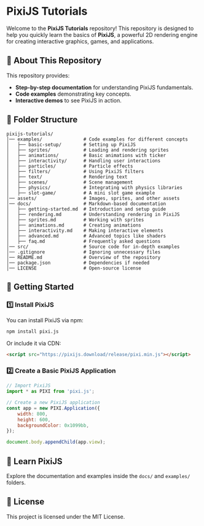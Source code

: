 # PixiJS Tutorials

Welcome to the **PixiJS Tutorials** repository! This repository is designed to help you quickly learn the basics of **PixiJS**, a powerful 2D rendering engine for creating interactive graphics, games, and applications.

## 📌 About This Repository
This repository provides:
- **Step-by-step documentation** for understanding PixiJS fundamentals.
- **Code examples** demonstrating key concepts.
- **Interactive demos** to see PixiJS in action.

## 📂 Folder Structure
```
pixijs-tutorials/
│── examples/               # Code examples for different concepts  
│   ├── basic-setup/        # Setting up PixiJS  
│   ├── sprites/            # Loading and rendering sprites  
│   ├── animations/         # Basic animations with ticker  
│   ├── interactivity/      # Handling user interactions  
│   ├── particles/          # Particle effects  
│   ├── filters/            # Using PixiJS filters  
│   ├── text/               # Rendering text  
│   ├── scenes/             # Scene management  
│   ├── physics/            # Integrating with physics libraries  
│   ├── slot-game/          # A mini slot game example  
│── assets/                 # Images, sprites, and other assets  
│── docs/                   # Markdown-based documentation  
│   ├── getting-started.md  # Introduction and setup guide  
│   ├── rendering.md        # Understanding rendering in PixiJS  
│   ├── sprites.md          # Working with sprites  
│   ├── animations.md       # Creating animations  
│   ├── interactivity.md    # Making interactive elements  
│   ├── advanced.md         # Advanced topics like shaders  
│   ├── faq.md              # Frequently asked questions  
│── src/                    # Source code for in-depth examples  
│── .gitignore              # Ignoring unnecessary files  
│── README.md               # Overview of the repository  
│── package.json            # Dependencies if needed  
│── LICENSE                 # Open-source license  
```

## 🚀 Getting Started
### 1️⃣ Install PixiJS
You can install PixiJS via npm:
```sh
npm install pixi.js
```
Or include it via CDN:
```html
<script src="https://pixijs.download/release/pixi.min.js"></script>
```

### 2️⃣ Create a Basic PixiJS Application
```js
// Import PixiJS
import * as PIXI from 'pixi.js';

// Create a new PixiJS application
const app = new PIXI.Application({
    width: 800,
    height: 600,
    backgroundColor: 0x1099bb,
});

document.body.appendChild(app.view);
```

## 📖 Learn PixiJS
Explore the documentation and examples inside the `docs/` and `examples/` folders.

## 📜 License
This project is licensed under the MIT License.

